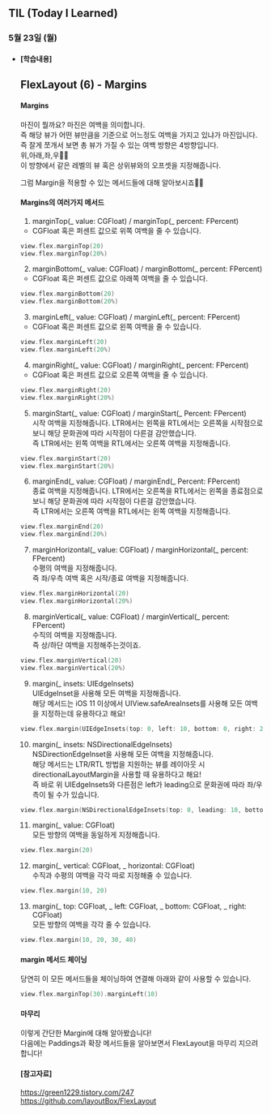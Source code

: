 ## TIL (Today I Learned)

### 5월 23일 (월)   

- #### [학습내용]    
  ## FlexLayout (6) - Margins
  
  #### Margins    

  마진이 뭘까요? 마진은 여백을 의미합니다.    
  즉 해당 뷰가 어떤 뷰만큼을 기준으로 어느정도 여백을 가지고 있냐가 마진입니다.   
  즉 잘게 쪼개서 보면 총 뷰가 가질 수 있는 여백 방향은 4방향입니다.    
  위,아래,좌,우🏃🏻    
  이 방향에서 같은 레벨의 뷰 혹은 상위뷰와의 오프셋을 지정해줍니다.    

  그럼 Margin을 적용할 수 있는 메서드들에 대해 알아보시죠🙋🏻   

  #### Margins의 여러가지 메서드   

  1. marginTop(_ value: CGFloat) / marginTop(_ percent: FPercent)   
   - CGFloat 혹은 퍼센트 값으로 위쪽 여백을 줄 수 있습니다.   
  ```swift
  view.flex.marginTop(20)
  view.flex.marginTop(20%)
  ```
  2. marginBottom(_ value: CGFloat) / marginBottom(_ percent: FPercent)     
   - CGFloat 혹은 퍼센트 값으로 아래쪽 여백을 줄 수 있습니다.    
  ```swift
  view.flex.marginBottom(20)
  view.flex.marginBottom(20%)
  ```
  3. marginLeft(_ value: CGFloat) / marginLeft(_ percent: FPercent)   
   - CGFloat 혹은 퍼센트 값으로 왼쪽 여백을 줄 수 있습니다.   
  ```swift
  view.flex.marginLeft(20)
  view.flex.marginLeft(20%)
  ```
  4. marginRight(_ value: CGFloat) / marginRight(_ percent: FPercent)    

   - CGFloat 혹은 퍼센트 값으로 오른쪽 여백을 줄 수 있습니다.   
  ```swift
  view.flex.marginRight(20)
  view.flex.marginRight(20%)
  ```
  5. marginStart(_ value: CGFloat) / marginStart(_ Percent: FPercent)    
  시작 여백을 지정해줍니다. LTR에서는 왼쪽을 RTL에서는 오른쪽을 시작점으로 보니 해당 문화권에 따라 시작점이 다른걸 감안했습니다.    
  즉 LTR에서는 왼쪽 여백을 RTL에서는 오른쪽 여백을 지정해줍니다.   
  ```swift
  view.flex.marginStart(20)
  view.flex.marginStart(20%)
  ```
  6. marginEnd(_ value: CGFloat) / marginEnd(_ Percent: FPercent)   
  종료 여백을 지정해줍니다. LTR에서는 오른쪽을 RTL에서는 왼쪽을 종료점으로 보니 해당 문화권에 따라 시작점이 다른걸 감안했습니다.   
  즉 LTR에서는 오른쪽 여백을 RTL에서는 왼쪽 여백을 지정해줍니다.   
  ```swift
  view.flex.marginEnd(20)
  view.flex.marginEnd(20%)
  ```
  7. marginHorizontal(_ value: CGFloat) / marginHorizontal(_ percent: FPercent)   
  수평의 여백을 지정해줍니다.    
  즉 좌/우측 여백 혹은 시작/종료 여백을 지정해줍니다.   
  ```swift
  view.flex.marginHorizontal(20)
  view.flex.marginHorizontal(20%)
  ```
  8. marginVertical(_ value: CGFloat) / marginVertical(_ percent: FPercent)   
  수직의 여백을 지정해줍니다.   
  즉 상/하단 여백을 지정해주는것이죠.   
  ```swift
  view.flex.marginVertical(20)
  view.flex.marginVertical(20%)
  ```
  9. margin(_ insets: UIEdgeInsets)   
  UIEdgeInset을 사용해 모든 여백을 지정해줍니다.   
  해당 메서드는 iOS 11 이상에서 UIView.safeAreaInsets를 사용해 모든 여백을 지정하는데 유용하다고 해요!   
  ```swift
  view.flex.margin(UIEdgeInsets(top: 0, left: 10, bottom: 0, right: 20))
  ```
  10. margin(_ insets: NSDirectionalEdgeInsets)   
  NSDirectionEdgeInset을 사용해 모든 여백을 지정해줍니다.    
  해당 메서드는 LTR/RTL 방법을 지원하는 뷰를 레이아웃 시 directionalLayoutMargin을 사용할 때 유용하다고 해요!   
  즉 바로 위 UIEdgeInsets와 다른점은 left가 leading으로 문화권에 따라 좌/우측이 될 수가 있습니다.   
  ```swift
  view.flex.margin(NSDirectionalEdgeInsets(top: 0, leading: 10, bottom: 0, trailing: 20))
  ```
  11. margin(_ value: CGFloat)    
  모든 방향의 여백을 동일하게 지정해줍니다.   
  ```swift
  view.flex.margin(20)
  ```
  12. margin(_ vertical: CGFloat, _ horizontal: CGFloat)  
  수직과 수평의 여백을 각각 따로 지정해줄 수 있습니다.    
  ```swift
  view.flex.margin(10, 20)
  ```
  13. margin(_ top: CGFloat, _ left: CGFloat, _ bottom: CGFloat, _ right: CGFloat)    
  모든 방향의 여백을 각각 줄 수 있습니다.   
  ```swift
  view.flex.margin(10, 20, 30, 40)
  ```

  #### margin 메서드 체이닝    

  당연히 이 모든 메서드들을 체이닝하여 연결해 아래와 같이 사용할 수 있습니다.    
  ```swift
  view.flex.marginTop(30).marginLeft(10)
  ```

  #### 마무리   

  이렇게 간단한 Margin에 대해 알아봤습니다!    
  다음에는 Paddings과 확장 메서드들을 알아보면서 FlexLayout을 마무리 지으려합니다!   

  #### [참고자료]   
  https://green1229.tistory.com/247    
  https://github.com/layoutBox/FlexLayout    